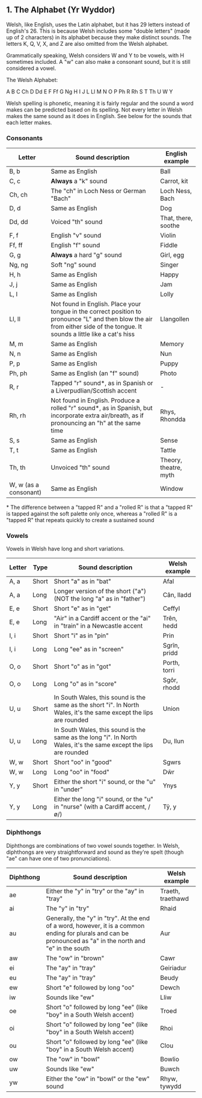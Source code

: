 ## 1. The Alphabet (Yr Wyddor)

Welsh, like English, uses the Latin alphabet, but it has 29 letters instead of English's 26. This is because Welsh includes some "double letters" (made up of 2 characters) in its alphabet because they make distinct sounds. The letters K, Q, V, X, and Z are also omitted from the Welsh alphabet.

Grammatically speaking, Welsh considers W and Y to be vowels, with H sometimes included. A "w" can also make a consonant sound, but it is still considered a vowel.

The Welsh Alphabet:

A B C Ch D Dd E F Ff G Ng H I J L Ll M N O P Ph R Rh S T Th U W Y

Welsh spelling is phonetic, meaning it is fairly regular and the sound a word makes can be predicted based on its spelling. Not every letter in Welsh makes the same sound as it does in English. See below for the sounds that each letter makes.

### Consonants

| Letter                | Sound description                                                                                                                                                           | English example       |
| --------------------- | --------------------------------------------------------------------------------------------------------------------------------------------------------------------------- | --------------------- |
| B, b                  | Same as English                                                                                                                                                             | Ball                  |
| C, c                  | **Always** a "k" sound                                                                                                                                                      | Carrot, kit           |
| Ch, ch                | The "ch" in Loch Ness or German "Bach"                                                                                                                                      | Loch Ness, Bach       |
| D, d                  | Same as English                                                                                                                                                             | Dog                   |
| Dd, dd                | Voiced "th" sound                                                                                                                                                           | That, there, soothe   |
| F, f                  | English "v" sound                                                                                                                                                           | Violin                |
| Ff, ff                | English "f" sound                                                                                                                                                           | Fiddle                |
| G, g                  | **Always** a hard "g" sound                                                                                                                                                 | Girl, egg             |
| Ng, ng                | Soft "ng" sound                                                                                                                                                             | Singer                |
| H, h                  | Same as English                                                                                                                                                             | Happy                 |
| J, j                  | Same as English                                                                                                                                                             | Jam                   |
| L, l                  | Same as English                                                                                                                                                             | Lolly                 |
| Ll, ll                | Not found in English. Place your tongue in the correct position to pronounce "L" and then blow the air from either side of the tongue. It sounds a little like a cat's hiss | Llangollen            |
| M, m                  | Same as English                                                                                                                                                             | Memory                |
| N, n                  | Same as English                                                                                                                                                             | Nun                   |
| P, p                  | Same as English                                                                                                                                                             | Puppy                 |
| Ph, ph                | Same as English (an "f" sound)                                                                                                                                              | Photo                 |
| R, r                  | Tapped "r" sound\*, as in Spanish or a Liverpudlian/Scottish accent                                                                                                         | -                     |
| Rh, rh                | Not found in English. Produce a rolled "r" sound\*, as in Spanish, but incorporate extra air/breath, as if pronouncing an "h" at the same time                              | Rhys, Rhondda         |
| S, s                  | Same as English                                                                                                                                                             | Sense                 |
| T, t                  | Same as English                                                                                                                                                             | Tattle                |
| Th, th                | Unvoiced "th" sound                                                                                                                                                         | Theory, theatre, myth |
| W, w (as a consonant) | Same as English                                                                                                                                                             | Window                |

\* The difference between a "tapped R" and a "rolled R" is that a "tapped R" is tapped against the soft palette only once, whereas a "rolled R" is a "tapped R" that repeats quickly to create a sustained sound

### Vowels

Vowels in Welsh have long and short variations.

| Letter | Type  | Sound description                                                                                                  | Welsh example |
| ------ | ----- | ------------------------------------------------------------------------------------------------------------------ | ------------- |
| A, a   | Short | Short "a" as in "bat"                                                                                              | Afal          |
| A, a   | Long  | Longer version of the short ("a") (NOT the long "a" as in "father")                                                | Cân, lladd    |
| E, e   | Short | Short "e" as in "get"                                                                                              | Ceffyl        |
| E, e   | Long  | "Air" in a Cardiff accent or the "ai" in "train" in a Newcastle accent                                             | Trên, hedd    |
| I, i   | Short | Short "i" as in "pin"                                                                                              | Prin          |
| I, i   | Long  | Long "ee" as in "screen"                                                                                           | Sgrîn, pridd  |
| O, o   | Short | Short "o" as in "got"                                                                                              | Porth, torri  |
| O, o   | Long  | Long "o" as in "score"                                                                                             | Sgôr, rhodd   |
| U, u   | Short | In South Wales, this sound is the same as the short "i". In North Wales, it's the same except the lips are rounded | Union         |
| U, u   | Long  | In South Wales, this sound is the same as the long "i". In North Wales, it's the same except the lips are rounded  | Du, llun      |
| W, w   | Short | Short "oo" in "good"                                                                                               | Sgwrs         |
| W, w   | Long  | Long "oo" in "food"                                                                                                | Dŵr           |
| Y, y   | Short | Either the short "i" sound, or the "u" in "under"                                                                  | Ynys          |
| Y, y   | Long  | Either the long "i" sound, or the "u" in "nurse" (with a Cardiff accent, /ø/)                                      | Tŷ, y         |

### Diphthongs

Diphthongs are combinations of two vowel sounds together. In Welsh, diphthongs are very straightforward and sound as they're spelt (though "ae" can have one of two pronunciations).

| Diphthong | Sound description                                                                                                                                            | Welsh example     |
| --------- | ------------------------------------------------------------------------------------------------------------------------------------------------------------ | ----------------- |
| ae        | Either the "y" in "try" or the "ay" in "tray"                                                                                                                | Traeth, traethawd |
| ai        | The "y" in "try"                                                                                                                                             | Rhaid             |
| au        | Generally, the "y" in "try". At the end of a word, however, it is a common ending for plurals and can be pronounced as "a" in the north and "e" in the south | Aur               |
| aw        | The "ow" in "brown"                                                                                                                                          | Cawr              |
| ei        | The "ay" in "tray"                                                                                                                                           | Geiriadur         |
| eu        | The "ay" in "tray"                                                                                                                                           | Beudy             |
| ew        | Short "e" followed by long "oo"                                                                                                                              | Dewch             |
| iw        | Sounds like "ew"                                                                                                                                             | Lliw              |
| oe        | Short "o" followed by long "ee" (like "boy" in a South Welsh accent)                                                                                         | Troed             |
| oi        | Short "o" followed by long "ee" (like "boy" in a South Welsh accent)                                                                                         | Rhoi              |
| ou        | Short "o" followed by long "ee" (like "boy" in a South Welsh accent)                                                                                         | Clou              |
| ow        | The "ow" in "bowl"                                                                                                                                           | Bowlio            |
| uw        | Sounds like "ew"                                                                                                                                             | Buwch             |
| yw        | Either the "ow" in "bowl" or the "ew" sound                                                                                                                  | Rhyw, tywydd      |
